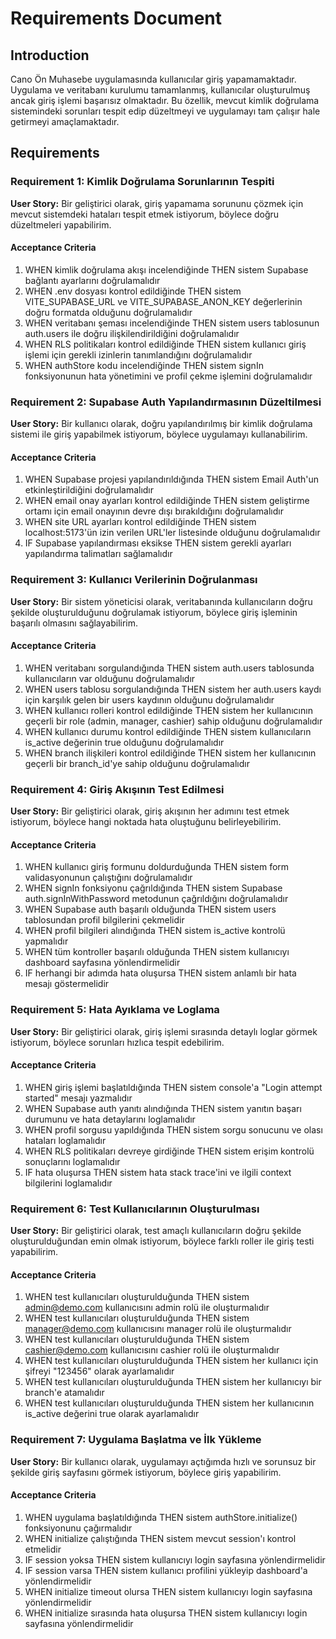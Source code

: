 # Requirements Document

## Introduction

Cano Ön Muhasebe uygulamasında kullanıcılar giriş yapamamaktadır. Uygulama ve veritabanı kurulumu tamamlanmış, kullanıcılar oluşturulmuş ancak giriş işlemi başarısız olmaktadır. Bu özellik, mevcut kimlik doğrulama sistemindeki sorunları tespit edip düzeltmeyi ve uygulamayı tam çalışır hale getirmeyi amaçlamaktadır.

## Requirements

### Requirement 1: Kimlik Doğrulama Sorunlarının Tespiti

**User Story:** Bir geliştirici olarak, giriş yapamama sorununu çözmek için mevcut sistemdeki hataları tespit etmek istiyorum, böylece doğru düzeltmeleri yapabilirim.

#### Acceptance Criteria

1. WHEN kimlik doğrulama akışı incelendiğinde THEN sistem Supabase bağlantı ayarlarını doğrulamalıdır
2. WHEN .env dosyası kontrol edildiğinde THEN sistem VITE_SUPABASE_URL ve VITE_SUPABASE_ANON_KEY değerlerinin doğru formatda olduğunu doğrulamalıdır
3. WHEN veritabanı şeması incelendiğinde THEN sistem users tablosunun auth.users ile doğru ilişkilendirildiğini doğrulamalıdır
4. WHEN RLS politikaları kontrol edildiğinde THEN sistem kullanıcı giriş işlemi için gerekli izinlerin tanımlandığını doğrulamalıdır
5. WHEN authStore kodu incelendiğinde THEN sistem signIn fonksiyonunun hata yönetimini ve profil çekme işlemini doğrulamalıdır

### Requirement 2: Supabase Auth Yapılandırmasının Düzeltilmesi

**User Story:** Bir kullanıcı olarak, doğru yapılandırılmış bir kimlik doğrulama sistemi ile giriş yapabilmek istiyorum, böylece uygulamayı kullanabilirim.

#### Acceptance Criteria

1. WHEN Supabase projesi yapılandırıldığında THEN sistem Email Auth'un etkinleştirildiğini doğrulamalıdır
2. WHEN email onay ayarları kontrol edildiğinde THEN sistem geliştirme ortamı için email onayının devre dışı bırakıldığını doğrulamalıdır
3. WHEN site URL ayarları kontrol edildiğinde THEN sistem localhost:5173'ün izin verilen URL'ler listesinde olduğunu doğrulamalıdır
4. IF Supabase yapılandırması eksikse THEN sistem gerekli ayarları yapılandırma talimatları sağlamalıdır

### Requirement 3: Kullanıcı Verilerinin Doğrulanması

**User Story:** Bir sistem yöneticisi olarak, veritabanında kullanıcıların doğru şekilde oluşturulduğunu doğrulamak istiyorum, böylece giriş işleminin başarılı olmasını sağlayabilirim.

#### Acceptance Criteria

1. WHEN veritabanı sorgulandığında THEN sistem auth.users tablosunda kullanıcıların var olduğunu doğrulamalıdır
2. WHEN users tablosu sorgulandığında THEN sistem her auth.users kaydı için karşılık gelen bir users kaydının olduğunu doğrulamalıdır
3. WHEN kullanıcı rolleri kontrol edildiğinde THEN sistem her kullanıcının geçerli bir role (admin, manager, cashier) sahip olduğunu doğrulamalıdır
4. WHEN kullanıcı durumu kontrol edildiğinde THEN sistem kullanıcıların is_active değerinin true olduğunu doğrulamalıdır
5. WHEN branch ilişkileri kontrol edildiğinde THEN sistem her kullanıcının geçerli bir branch_id'ye sahip olduğunu doğrulamalıdır

### Requirement 4: Giriş Akışının Test Edilmesi

**User Story:** Bir geliştirici olarak, giriş akışının her adımını test etmek istiyorum, böylece hangi noktada hata oluştuğunu belirleyebilirim.

#### Acceptance Criteria

1. WHEN kullanıcı giriş formunu doldurduğunda THEN sistem form validasyonunun çalıştığını doğrulamalıdır
2. WHEN signIn fonksiyonu çağrıldığında THEN sistem Supabase auth.signInWithPassword metodunun çağrıldığını doğrulamalıdır
3. WHEN Supabase auth başarılı olduğunda THEN sistem users tablosundan profil bilgilerini çekmelidir
4. WHEN profil bilgileri alındığında THEN sistem is_active kontrolü yapmalıdır
5. WHEN tüm kontroller başarılı olduğunda THEN sistem kullanıcıyı dashboard sayfasına yönlendirmelidir
6. IF herhangi bir adımda hata oluşursa THEN sistem anlamlı bir hata mesajı göstermelidir

### Requirement 5: Hata Ayıklama ve Loglama

**User Story:** Bir geliştirici olarak, giriş işlemi sırasında detaylı loglar görmek istiyorum, böylece sorunları hızlıca tespit edebilirim.

#### Acceptance Criteria

1. WHEN giriş işlemi başlatıldığında THEN sistem console'a "Login attempt started" mesajı yazmalıdır
2. WHEN Supabase auth yanıtı alındığında THEN sistem yanıtın başarı durumunu ve hata detaylarını loglamalıdır
3. WHEN profil sorgusu yapıldığında THEN sistem sorgu sonucunu ve olası hataları loglamalıdır
4. WHEN RLS politikaları devreye girdiğinde THEN sistem erişim kontrolü sonuçlarını loglamalıdır
5. IF hata oluşursa THEN sistem hata stack trace'ini ve ilgili context bilgilerini loglamalıdır

### Requirement 6: Test Kullanıcılarının Oluşturulması

**User Story:** Bir geliştirici olarak, test amaçlı kullanıcıların doğru şekilde oluşturulduğundan emin olmak istiyorum, böylece farklı roller ile giriş testi yapabilirim.

#### Acceptance Criteria

1. WHEN test kullanıcıları oluşturulduğunda THEN sistem admin@demo.com kullanıcısını admin rolü ile oluşturmalıdır
2. WHEN test kullanıcıları oluşturulduğunda THEN sistem manager@demo.com kullanıcısını manager rolü ile oluşturmalıdır
3. WHEN test kullanıcıları oluşturulduğunda THEN sistem cashier@demo.com kullanıcısını cashier rolü ile oluşturmalıdır
4. WHEN test kullanıcıları oluşturulduğunda THEN sistem her kullanıcı için şifreyi "123456" olarak ayarlamalıdır
5. WHEN test kullanıcıları oluşturulduğunda THEN sistem her kullanıcıyı bir branch'e atamalıdır
6. WHEN test kullanıcıları oluşturulduğunda THEN sistem her kullanıcının is_active değerini true olarak ayarlamalıdır

### Requirement 7: Uygulama Başlatma ve İlk Yükleme

**User Story:** Bir kullanıcı olarak, uygulamayı açtığımda hızlı ve sorunsuz bir şekilde giriş sayfasını görmek istiyorum, böylece giriş yapabilirim.

#### Acceptance Criteria

1. WHEN uygulama başlatıldığında THEN sistem authStore.initialize() fonksiyonunu çağırmalıdır
2. WHEN initialize çalıştığında THEN sistem mevcut session'ı kontrol etmelidir
3. IF session yoksa THEN sistem kullanıcıyı login sayfasına yönlendirmelidir
4. IF session varsa THEN sistem kullanıcı profilini yükleyip dashboard'a yönlendirmelidir
5. WHEN initialize timeout olursa THEN sistem kullanıcıyı login sayfasına yönlendirmelidir
6. WHEN initialize sırasında hata oluşursa THEN sistem kullanıcıyı login sayfasına yönlendirmelidir
